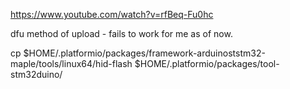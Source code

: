 https://www.youtube.com/watch?v=rfBeq-Fu0hc

dfu method of upload - fails to work for me as of now.


cp $HOME/.platformio/packages/framework-arduinoststm32-maple/tools/linux64/hid-flash $HOME/.platformio/packages/tool-stm32duino/
